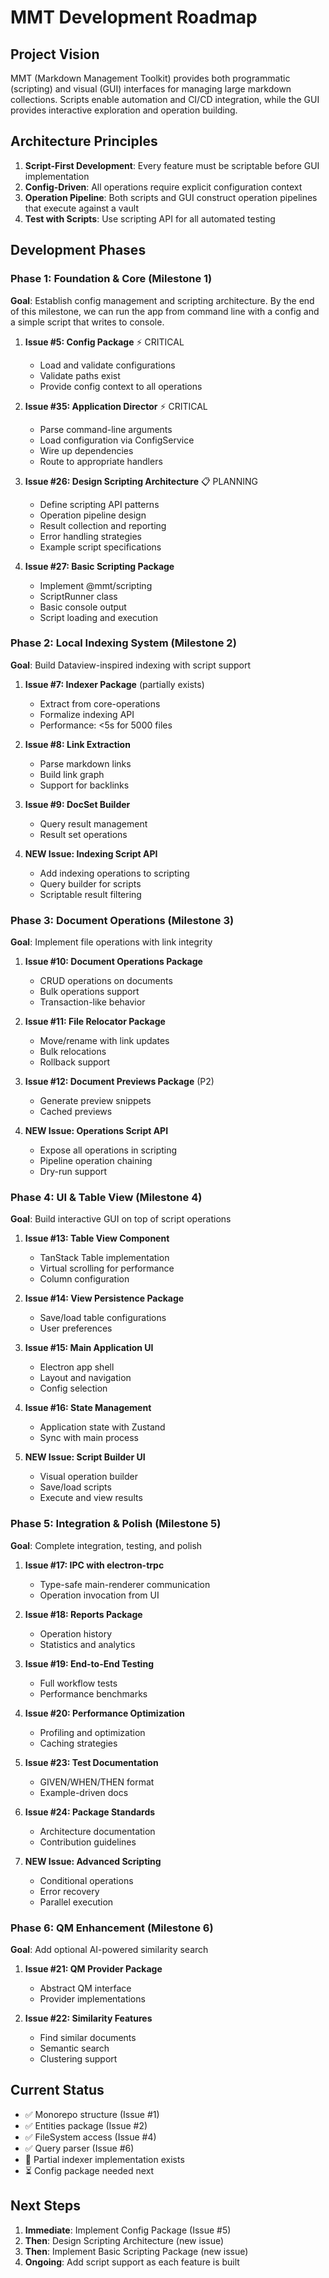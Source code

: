 # MMT Development Roadmap

## Project Vision

MMT (Markdown Management Toolkit) provides both programmatic (scripting) and visual (GUI) interfaces for managing large markdown collections. Scripts enable automation and CI/CD integration, while the GUI provides interactive exploration and operation building.

## Architecture Principles

1. **Script-First Development**: Every feature must be scriptable before GUI implementation
2. **Config-Driven**: All operations require explicit configuration context
3. **Operation Pipeline**: Both scripts and GUI construct operation pipelines that execute against a vault
4. **Test with Scripts**: Use scripting API for all automated testing

## Development Phases

### Phase 1: Foundation & Core (Milestone 1)

**Goal**: Establish config management and scripting architecture. By the end of this milestone, we can run the app from command line with a config and a simple script that writes to console.

1. **Issue #5: Config Package** ⚡ CRITICAL
   - Load and validate configurations
   - Validate paths exist
   - Provide config context to all operations

2. **Issue #35: Application Director** ⚡ CRITICAL
   - Parse command-line arguments
   - Load configuration via ConfigService
   - Wire up dependencies
   - Route to appropriate handlers

3. **Issue #26: Design Scripting Architecture** 📋 PLANNING
   - Define scripting API patterns
   - Operation pipeline design
   - Result collection and reporting
   - Error handling strategies
   - Example script specifications

4. **Issue #27: Basic Scripting Package** 
   - Implement @mmt/scripting
   - ScriptRunner class
   - Basic console output
   - Script loading and execution

### Phase 2: Local Indexing System (Milestone 2)

**Goal**: Build Dataview-inspired indexing with script support

1. **Issue #7: Indexer Package** (partially exists)
   - Extract from core-operations
   - Formalize indexing API
   - Performance: <5s for 5000 files

2. **Issue #8: Link Extraction**
   - Parse markdown links
   - Build link graph
   - Support for backlinks

3. **Issue #9: DocSet Builder**
   - Query result management
   - Result set operations

4. **NEW Issue: Indexing Script API**
   - Add indexing operations to scripting
   - Query builder for scripts
   - Scriptable result filtering

### Phase 3: Document Operations (Milestone 3)

**Goal**: Implement file operations with link integrity

1. **Issue #10: Document Operations Package**
   - CRUD operations on documents
   - Bulk operations support
   - Transaction-like behavior

2. **Issue #11: File Relocator Package**
   - Move/rename with link updates
   - Bulk relocations
   - Rollback support

3. **Issue #12: Document Previews Package** (P2)
   - Generate preview snippets
   - Cached previews

4. **NEW Issue: Operations Script API**
   - Expose all operations in scripting
   - Pipeline operation chaining
   - Dry-run support

### Phase 4: UI & Table View (Milestone 4)

**Goal**: Build interactive GUI on top of script operations

1. **Issue #13: Table View Component**
   - TanStack Table implementation
   - Virtual scrolling for performance
   - Column configuration

2. **Issue #14: View Persistence Package**
   - Save/load table configurations
   - User preferences

3. **Issue #15: Main Application UI**
   - Electron app shell
   - Layout and navigation
   - Config selection

4. **Issue #16: State Management**
   - Application state with Zustand
   - Sync with main process

5. **NEW Issue: Script Builder UI**
   - Visual operation builder
   - Save/load scripts
   - Execute and view results

### Phase 5: Integration & Polish (Milestone 5)

**Goal**: Complete integration, testing, and polish

1. **Issue #17: IPC with electron-trpc**
   - Type-safe main-renderer communication
   - Operation invocation from UI

2. **Issue #18: Reports Package**
   - Operation history
   - Statistics and analytics

3. **Issue #19: End-to-End Testing**
   - Full workflow tests
   - Performance benchmarks

4. **Issue #20: Performance Optimization**
   - Profiling and optimization
   - Caching strategies

5. **Issue #23: Test Documentation** 
   - GIVEN/WHEN/THEN format
   - Example-driven docs

6. **Issue #24: Package Standards**
   - Architecture documentation
   - Contribution guidelines

7. **NEW Issue: Advanced Scripting**
   - Conditional operations
   - Error recovery
   - Parallel execution

### Phase 6: QM Enhancement (Milestone 6)

**Goal**: Add optional AI-powered similarity search

1. **Issue #21: QM Provider Package**
   - Abstract QM interface
   - Provider implementations

2. **Issue #22: Similarity Features**
   - Find similar documents
   - Semantic search
   - Clustering support

## Current Status

- ✅ Monorepo structure (Issue #1)
- ✅ Entities package (Issue #2)
- ✅ FileSystem access (Issue #4)
- ✅ Query parser (Issue #6)
- 🚧 Partial indexer implementation exists
- ⏳ Config package needed next

## Next Steps

1. **Immediate**: Implement Config Package (Issue #5)
2. **Then**: Design Scripting Architecture (new issue)
3. **Then**: Implement Basic Scripting Package (new issue)
4. **Ongoing**: Add script support as each feature is built